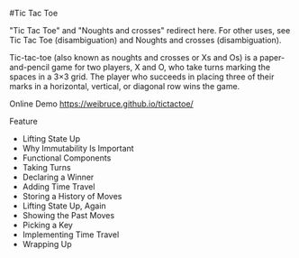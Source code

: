 #Tic Tac Toe

"Tic Tac Toe" and "Noughts and crosses" redirect here. For other uses, see Tic Tac Toe (disambiguation) and Noughts and crosses (disambiguation).

Tic-tac-toe (also known as noughts and crosses or Xs and Os) is a paper-and-pencil game for two players, X and O, who take turns marking the spaces in a 3×3 grid. The player who succeeds in placing three of their marks in a horizontal, vertical, or diagonal row wins the game.



Online Demo https://weibruce.github.io/tictactoe/



Feature

- Lifting State Up
- Why Immutability Is Important
- Functional Components
- Taking Turns
- Declaring a Winner
- Adding Time Travel
- Storing a History of Moves
- Lifting State Up, Again
- Showing the Past Moves
- Picking a Key
- Implementing Time Travel
- Wrapping Up

